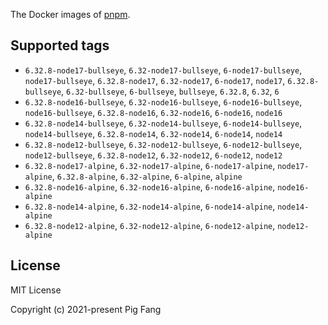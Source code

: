 The Docker images of [pnpm](https://pnpm.io).

## Supported tags

- `6.32.8-node17-bullseye`, `6.32-node17-bullseye`, `6-node17-bullseye`, `node17-bullseye`, `6.32.8-node17`, `6.32-node17`, `6-node17`, `node17`, `6.32.8-bullseye`, `6.32-bullseye`, `6-bullseye`, `bullseye`, `6.32.8`, `6.32`, `6`
- `6.32.8-node16-bullseye`, `6.32-node16-bullseye`, `6-node16-bullseye`, `node16-bullseye`, `6.32.8-node16`, `6.32-node16`, `6-node16`, `node16`
- `6.32.8-node14-bullseye`, `6.32-node14-bullseye`, `6-node14-bullseye`, `node14-bullseye`, `6.32.8-node14`, `6.32-node14`, `6-node14`, `node14`
- `6.32.8-node12-bullseye`, `6.32-node12-bullseye`, `6-node12-bullseye`, `node12-bullseye`, `6.32.8-node12`, `6.32-node12`, `6-node12`, `node12`
- `6.32.8-node17-alpine`, `6.32-node17-alpine`, `6-node17-alpine`, `node17-alpine`, `6.32.8-alpine`, `6.32-alpine`, `6-alpine`, `alpine`
- `6.32.8-node16-alpine`, `6.32-node16-alpine`, `6-node16-alpine`, `node16-alpine`
- `6.32.8-node14-alpine`, `6.32-node14-alpine`, `6-node14-alpine`, `node14-alpine`
- `6.32.8-node12-alpine`, `6.32-node12-alpine`, `6-node12-alpine`, `node12-alpine`

## License

MIT License

Copyright (c) 2021-present Pig Fang
